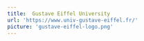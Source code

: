 ```yaml
---
title:  Gustave Eiffel University
url: 'https://www.univ-gustave-eiffel.fr/'
picture: 'gustave-eiffel-logo.png'
---
```

